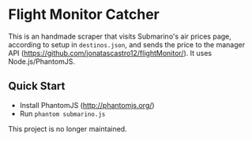 # Flight Monitor Catcher

This is an handmade scraper that visits Submarino's air prices page, according to setup in `destinos.json`, and sends the price to the manager API (https://github.com/jonatascastro12/flightMonitor/). It uses Node.js/PhantomJS.  

## Quick Start
- Install PhantomJS (http://phantomjs.org/)
- Run `phantom submarino.js`

This project is no longer maintained.
